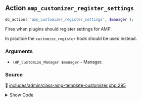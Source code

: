 ## Action `amp_customizer_register_settings`

```php
do_action( 'amp_customizer_register_settings', $manager );
```

Fires when plugins should register settings for AMP.

In practice the `customize_register` hook should be used instead.

### Arguments

* `\WP_Customize_Manager $manager` - Manager.

### Source

:link: [includes/admin/class-amp-template-customizer.php:295](../../includes/admin/class-amp-template-customizer.php#L295)

<details>
<summary>Show Code</summary>

```php
do_action( 'amp_customizer_register_settings', $this->wp_customize );
```

</details>
